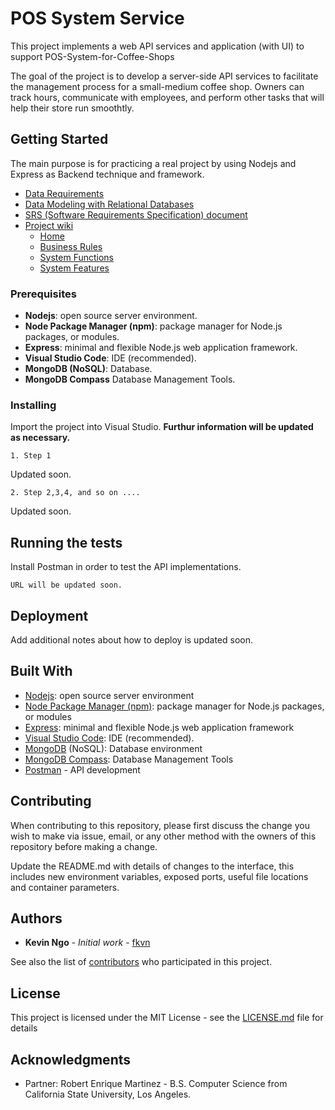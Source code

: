 # POS System Service
 
This project implements a web API services and application (with UI) to support POS-System-for-Coffee-Shops
 
The goal of the project is to develop a server-side API services to facilitate the management process for a small-medium coffee shop. Owners can track hours, communicate with employees, and perform other tasks that will help their store run smoothtly.
 
 ## Getting Started
 
The main purpose is for practicing a real project by using Nodejs and Express as Backend technique and framework.
 
 * [Data Requirements](/DataRequirements.md)
 * [Data Modeling with Relational Databases](/ERDiagram.md)
 * [SRS (Software Requirements Specification) document](/srs_document.docx)
 * [Project wiki](https://github.com/fkvn/POS-System-for-Coffee-Shops/wiki)
   * [Home](https://github.com/fkvn/POS-System-for-Coffee-Shops/wiki)
   * [Business Rules](https://github.com/fkvn/POS-System-for-Coffee-Shops/wiki/Business-Rules)
   * [System Functions](https://github.com/fkvn/POS-System-for-Coffee-Shops/wiki/System-Functions)
   * [System Features](https://github.com/fkvn/POS-System-for-Coffee-Shops/wiki/System-Features)

 
 ### Prerequisites
 
 * **Nodejs**: open source server environment.
 * **Node Package Manager (npm)**: package manager for Node.js packages, or modules.
 * **Express**: minimal and flexible Node.js web application framework.
 * **Visual Studio Code**: IDE (recommended).
 * **MongoDB (NoSQL)**: Database.
 * **MongoDB Compass** Database Management Tools. 
 
 ### Installing
 
 Import the project into Visual Studio.  **Furthur information will be updated as necessary.**
 
 ```
 1. Step 1
 ```
 Updated soon.
 
 ```
 2. Step 2,3,4, and so on ....
 ```
 Updated soon.
 
 ## Running the tests
 
 Install Postman in order to test the API implementations.
 
 ``` URL will be updated soon. ```
 
 ## Deployment
 
 Add additional notes about how to deploy is updated soon.
 
 ## Built With
 
 * [Nodejs](https://nodejs.org/en/): open source server environment
 * [Node Package Manager (npm)](https://www.npmjs.com/get-npm): package manager for Node.js packages, or modules
 * [Express](https://expressjs.com): minimal and flexible Node.js web application framework
 * [Visual Studio Code](https://code.visualstudio.com): IDE (recommended).
 * [MongoDB](https://www.mongodb.com/what-is-mongodb) (NoSQL): Database environment 
 * [MongoDB Compass](https://www.mongodb.com/products/compass): Database Management Tools
 * [Postman](https://www.getpostman.com) - API development
 
 ## Contributing
 
 When contributing to this repository, please first discuss the change you wish to make via issue, email, or any other method with the owners of this repository before making a change.
 
 Update the README.md with details of changes to the interface, this includes new environment variables, exposed ports, useful file locations and container parameters.
 
 
 ## Authors
 
 * **Kevin Ngo** - *Initial work* - [fkvn](https://github.com/fkvn)
 
 See also the list of [contributors](https://github.com/fkvn/Hiring_process/graphs/contributors) who participated in this project.
 
 ## License
 
 This project is licensed under the MIT License - see the [LICENSE.md](LICENSE) file for details
 
 ## Acknowledgments
 
 * Partner: Robert Enrique Martinez - B.S. Computer Science from California State University, Los Angeles. 
 
 
 
 
 


